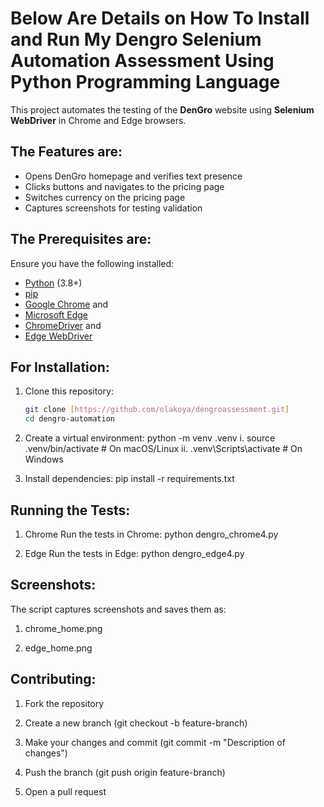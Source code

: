 # Below Are Details on How To Install and Run My Dengro Selenium Automation Assessment Using Python Programming Language

This project automates the testing of the **DenGro** website using **Selenium WebDriver** in Chrome and Edge browsers.

## **The Features are:**
- Opens DenGro homepage and verifies text presence
- Clicks buttons and navigates to the pricing page
- Switches currency on the pricing page
- Captures screenshots for testing validation

## **The Prerequisites are:**
Ensure you have the following installed:
- [Python](https://www.python.org/downloads/) (3.8+)
- [pip](https://pip.pypa.io/en/stable/installation/)
- [Google Chrome](https://www.google.com/chrome/) and
- [Microsoft Edge](https://www.microsoft.com/en-us/edge)
- [ChromeDriver](https://sites.google.com/chromium.org/driver/) and
- [Edge WebDriver](https://developer.microsoft.com/en-us/microsoft-edge/tools/webdriver/)

## **For Installation:**
1. Clone this repository:
   ```sh
   git clone [https://github.com/olakoya/dengroassessment.git]
   cd dengro-automation
   
2. Create a virtual environment:
   python -m venv .venv
  i. source .venv/bin/activate  # On macOS/Linux
  ii. .venv\Scripts\activate     # On Windows

3. Install dependencies:
   pip install -r requirements.txt
   
## **Running the Tests:**
1. Chrome
Run the tests in Chrome: python dengro_chrome4.py

3. Edge
Run the tests in Edge: python dengro_edge4.py

## **Screenshots:**
The script captures screenshots and saves them as:
1. chrome_home.png

2. edge_home.png

## **Contributing:**
1. Fork the repository
   
2. Create a new branch (git checkout -b feature-branch)
   
3. Make your changes and commit (git commit -m "Description of changes")
   
4. Push the branch (git push origin feature-branch)
   
5. Open a pull request

